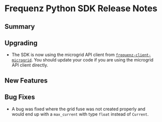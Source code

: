 # Frequenz Python SDK Release Notes

## Summary

<!-- Here goes a general summary of what this release is about -->

## Upgrading

- The SDK is now using the microgrid API client from [`frequenz-client-microgrid`](https://github.com/frequenz-floss/frequenz-client-microgrid-python/). You should update your code if you are using the microgrid API client directly.

## New Features

<!-- Here goes the main new features and examples or instructions on how to use them -->

## Bug Fixes

- A bug was fixed where the grid fuse was not created properly and would end up with a `max_current` with type `float` instead of `Current`.
